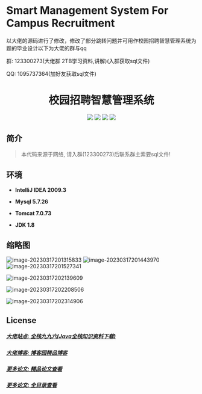 # Smart Management System For Campus Recruitment

<p>以大佬的源码进行了修改，修改了部分跳转问题并可用作校园招聘智慧管理系统为题的毕业设计以下为大佬的群与qq</p>
<p>群: 123300273(大佬群 2TB学习资料,讲解)(入群获取sql文件)</p>
<p>QQ: 1095737364(加好友获取sql文件)</p>

<p><h1 align="center">校园招聘智慧管理系统</h1></p>

<p align="center">
	<img src="https://img.shields.io/badge/jdk-1.8-orange.svg"/>
    <img src="https://img.shields.io/badge/srping-1.8-lightgrey.svg"/>
    <img src="https://img.shields.io/badge/springmvc-3.x-blue.svg"/>
    <img src="https://img.shields.io/badge/mybatis-3.x-blue.svg"/>
</p>

## 简介

> 本代码来源于网络, 请入群(123300273)后联系群主索要sql文件!
>



## 环境

- <b>IntelliJ IDEA 2009.3</b>

- <b>Mysql 5.7.26</b>

- <b>Tomcat 7.0.73</b>

- <b>JDK 1.8</b>


## 缩略图

![image-20230317201315833](http://cos.lxyxx.top/202303172013326.png)
![image-20230317201443970](http://cos.lxyxx.top/202303172014014.png)
![image-20230317201527341](http://cos.lxyxx.top/202303172015403.png)

![image-20230317202139609](http://cos.lxyxx.top/202303172021663.png)

![image-20230317202208506](http://cos.lxyxx.top/202303172022656.png)

![image-20230317202314906](http://cos.lxyxx.top/202303172023953.png)

## License

##### [大佬站点: 全栈九九六(Java全栈知识资料下载)](https://www.blog996.com/)
##### [大佬博客: 博客园精品博客](https://www.cnblogs.com/yysbolg/)
##### [更多论文: 精品论文查看](https://www.cnblogs.com/yysbolg/category/1886262.html)
##### [更多论文: 全目录查看](https://www.blog996.com/md/2021-09-22-1632317852192.html)
